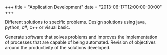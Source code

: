 +++
title = "Application Development"
date = "2013-06-17T12:00:00-00:00"
+++

Different solutions to specific problems. Design solutions using java, python, c#, c++ or visual basic. 


<!--more-->
Generate software that solves problems and improves the implementation of processes that are capable of being automated.
Revision of objectives around the productivity of the solutions developed.
